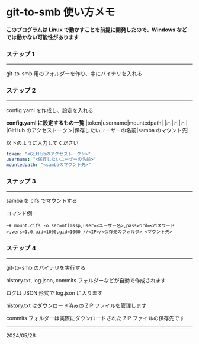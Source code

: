 # git-to-smb 使い方メモ

**このプログラムは Linux で動かすことを前提に開発したので、Windows など では動かない可能性があります**

### ステップ 1

---

git-to-smb 用のフォルダーを作り、中にバイナリを入れる

### ステップ 2

---

config.yaml を作成し、設定を入れる

**config.yaml に設定するもの一覧**
|token|username|mountedpath|
|:-:|:-:|:-:|
|GitHub のアクセストークン|保存したいユーザーの名前|samba のマウント先|

以下のように入力してください

```yaml
token: "<GitHubのアクセストークン>"
username: "<保存したいユーザーの名前>"
mountedpath: "<sambaのマウント先>"
```

### ステップ 3

---

samba を cifs でマウントする

コマンド例:

`~# mount.cifs -o sec=ntlmssp,user=<ユーザー名>,password=<パスワード>,vers=1.0,uid=1000,gid=1000 //<IP>/<保存先のフォルダ> <マウント先>`

### ステップ 4

---

git-to-smb のバイナリを実行する

history.txt, log.json, commits フォルダーなどが自動で作成されます

ログは JSON 形式で log.json に入ります

history.txt はダウンロード済みの ZIP ファイルを管理します

commits フォルダーは実際にダウンロードされた ZIP ファイルの保存先です

---

2024/05/26
